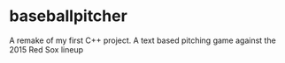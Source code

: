 # baseballpitcher
A remake of my first C++ project. A text based pitching game against the 2015 Red Sox lineup
